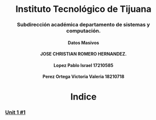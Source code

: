 


<h1 align="center"> Instituto Tecnológico de Tijuana </h1>
<h3 align="center"> Subdirección académica departamento de sistemas y computación.</h3>
<h4 align="center"> Datos Masivos</h4>

<h4 align="center"> JOSE CHRISTIAN ROMERO HERNANDEZ.</h4>


<h4 align="center"> Lopez Pablo Israel 17210585</h4>
<h4 align="center"> Perez Ortega Victoria Valeria 18210718</h4>



<h1 align="center"> Indice </h1>



###  [Unit 1 #1](https://github.com/israelpablo/DatoMasivos/tree/Unit1/Unit1)

